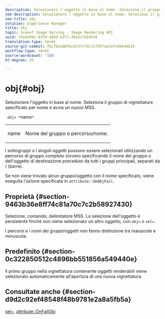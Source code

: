 ```yaml
---
description: Selezionare l'oggetto in base al nome. Seleziona il gruppo di vignettature specificato per nome e avvia un nuovo MSS.
seo-description: Selezionare l'oggetto in base al nome. Seleziona il gruppo di vignettature specificato per nome e avvia un nuovo MSS.
seo-title: obj
solution: Experience Manager
title: obj
topic: Scene7 Image Serving - Image Rendering API
uuid: 2fede992-6759-45bd-b2f1-36e2c791d536
translation-type: tm+mt
source-git-commit: 7bc7b3a86fbcdc57cfdc31745fae3afc06e44b15
workflow-type: tm+mt
source-wordcount: '156'
ht-degree: 3%

---
```



# obj{#obj}

Selezionare l&#39;oggetto in base al nome. Seleziona il gruppo di vignettature specificato per nome e avvia un nuovo MSS.

` obj= *`name`*`

<table id="simpletable_6E0DA6CBCDCF4CDDAFA5A4C38E0D5FC5"> 
 <tr class="strow"> 
  <td class="stentry"> <p> <span class="codeph"> <span class="varname"> name  </span> </span> </p> </td> 
  <td class="stentry"> <p>Nome del gruppo o percorso/nome. </p> </td> 
 </tr> 
</table>

I sottogruppi o i singoli oggetti possono essere selezionati utilizzando un percorso di gruppo completo (ovvero specificando il nome del gruppo o dell&#39;oggetto di destinazione preceduto da tutti i gruppi principali, separati da / (barre).

Se non viene trovato alcun gruppo/oggetto con il nome specificato, viene eseguita l&#39;azione specificata in `attribute::OnObjFail`.

## Proprietà {#section-9463b36e8ff74c81a70c7c2b58927430}

Selezione, comando; delimitatore MSS. La selezione dell&#39;oggetto è persistente finché non viene selezionato un altro oggetto, con `obj=` o `sel=`.

I percorsi e i nomi dei gruppi/oggetti non fanno distinzione tra maiuscole e minuscole.

## Predefinito {#section-0c322850512c4896bb551856a549440e}

Il primo gruppo nella vignettatura contenente oggetti renderabili viene selezionato automaticamente all’apertura di una nuova vignettatura.

## Consultate anche {#section-d9d2c92ef48548f48b9781e2a8a5fb5a}

[sel=](../../../../../ir-api/http-protocol/image-rendering-api-ref/c-ir-http-protocol-ref/c-ir-http-protocol-command-reference/r-ir-sel.md#reference-01322c58d414481385c29fcdd27a090b),  [attribute::OnFailObj](../../../../../ir-api/material-cat/image-rendering-api-ref/c-ir-material-catalog/c-ir-attributes-reference/r-ir-onfailobj.md#reference-4c6ba90418e84da5831f8573bbbf2c8d)

